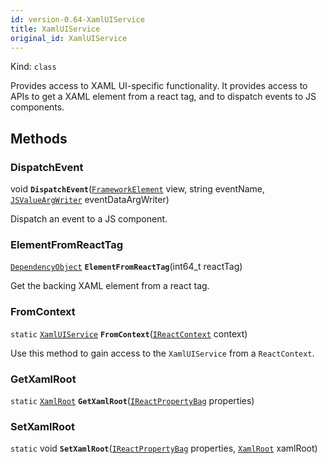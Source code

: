 ```yaml
---
id: version-0.64-XamlUIService
title: XamlUIService
original_id: XamlUIService
---
```


Kind: `class`



Provides access to XAML UI-specific functionality. It provides access to APIs to get a XAML element from a react tag, and to dispatch events to JS components.



## Methods
### DispatchEvent
void **`DispatchEvent`**([`FrameworkElement`](https://docs.microsoft.com/uwp/api/Windows.UI.Xaml.FrameworkElement) view, string eventName, [`JSValueArgWriter`](JSValueArgWriter) eventDataArgWriter)

Dispatch an event to a JS component.



### ElementFromReactTag
[`DependencyObject`](https://docs.microsoft.com/uwp/api/Windows.UI.Xaml.DependencyObject) **`ElementFromReactTag`**(int64_t reactTag)

Get the backing XAML element from a react tag.



### FromContext
`static` [`XamlUIService`](XamlUIService) **`FromContext`**([`IReactContext`](IReactContext) context)

Use this method to gain access to the `XamlUIService` from a `ReactContext`.



### GetXamlRoot
`static` [`XamlRoot`](https://docs.microsoft.com/uwp/api/Windows.UI.Xaml.XamlRoot) **`GetXamlRoot`**([`IReactPropertyBag`](IReactPropertyBag) properties)



### SetXamlRoot
`static` void **`SetXamlRoot`**([`IReactPropertyBag`](IReactPropertyBag) properties, [`XamlRoot`](https://docs.microsoft.com/uwp/api/Windows.UI.Xaml.XamlRoot) xamlRoot)




